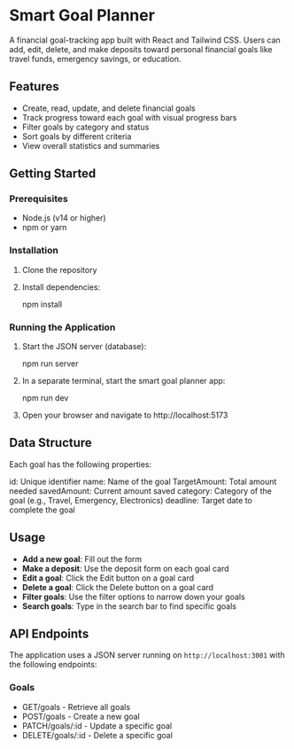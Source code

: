 # Smart Goal Planner

A financial goal-tracking app built with React and Tailwind CSS. Users can add, edit, delete, and make deposits toward personal financial goals like travel funds, emergency savings, or education.

## Features

- Create, read, update, and delete financial goals
- Track progress toward each goal with visual progress bars
- Filter goals by category and status
- Sort goals by different criteria
- View overall statistics and summaries

## Getting Started

### Prerequisites

- Node.js (v14 or higher)
- npm or yarn

### Installation

1. Clone the repository
2. Install dependencies:

   npm install

### Running the Application

1. Start the JSON server (database):
   
   npm run server
   

2. In a separate terminal, start the smart goal planner app:
   
   npm run dev
   

3. Open your browser and navigate to http://localhost:5173

## Data Structure

Each goal has the following properties:

  id: Unique identifier
  name: Name of the goal
  TargetAmount: Total amount needed
  savedAmount: Current amount saved
  category: Category of the goal (e.g., Travel, Emergency, Electronics)
  deadline: Target date to complete the goal

## Usage

- **Add a new goal**: Fill out the form
- **Make a deposit**: Use the deposit form on each goal card
- **Edit a goal**: Click the Edit button on a goal card
- **Delete a goal**: Click the Delete button on a goal card
- **Filter goals**: Use the filter options to narrow down your goals
- **Search goals**: Type in the search bar to find specific goals

## API Endpoints

The application uses a JSON server running on `http://localhost:3001` with the following endpoints:

### Goals

- GET/goals - Retrieve all goals
- POST/goals - Create a new goal
- PATCH/goals/:id - Update a specific goal
- DELETE/goals/:id - Delete a specific goal

